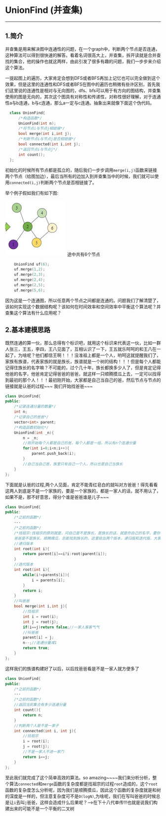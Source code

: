 # UnionFind (并查集)
----
## 1.简介
并查集是用来解决图中连通性的问题，在一个graph中，判断两个节点是否连通，这种算法可以得到很快速的解答。看着名词很高大上，并查集，拆开读就是合并查找的集合，他的操作也就这两样，由此引发了很多有趣的问题，我们一步步来介绍这个算法。

一提起图上的遍历，大家肯定会想到DFS或者BFS再加上记忆也可以完全做到这个效果，但是这里的连通性和DFS或者BFS在图中的遍历也稍微有些许区别，首先我们这里说的连通性是相对与无向图的，dfs、bfs可以用于有方向的图结构，并查集使用的图是无向的，其次这个图具有对称性和传递性，对称性很好理解，对于连通性a与b连通，b与c连通，那么a一定与c连通。抽象出来就像下面这个伪代码。
```C++
  class UnionFind{
      /*构造函数*/
      UnionFind(int n);
      /*将节点i与节点j相链接*/
      bool merge(int i,int j);
      /*判断节点i与节点j是否相链接*/
      bool connected(int i,int j);
      /*返回节点i与节点j*/
      int count();
  };
```
初始化的时候所有节点都是孤立的，随后我们一步步调用`merge(i,j)`函数来链接两个节点（给图加边），最后当所有的边加入到并查集当中的时候，我们就可以使用`connected(i,j)`判断两个节点是否相链接了。

举个例子假如我们有如下图:

![graph](./images/UnionFind/1.jpg#pic_center "graph")
途中共有6个节点
```c++
    UnionFind uf(6);
    uf.merge(1,2);
    uf.merge(2,3);
    uf.merge(2,4);
    uf.merge(2,5);
    uf.merge(5,6);
```
因为这是一个连通图，所以任意两个节点之间都是连通的。问题我们了解清楚了，该如何实现这个数据结构呢？该如何在时间效率和空间效率中平衡这个算法呢？并查集这个算法有什么应用呢？

## 2.基本建模思路
既然连通的算一伙，那么总得有个标识吧，就用这个标识来代表这一伙，比如一群人张三，王五，李四，王八见面了，互相认识了一下，王五就乐呵呵的和王八在一起了，为啥呢？他们都信王啊！！！没准祖上都是一个人，哟呵这就提醒我们了，家族有族谱，代表家族的就是族长，族谱就是一个树的结构！！！但是每个人都能记得住族长的名字嘛？不可能的，过个几十年，族长都换多少人了，但是肯定记得他爸的名字，他爸肯定记得爸爸的爸爸，就这样一只顺腾摸瓜上去，一定可以找得到最初的那个人！！！最初刚开始，大家都是自己当自己的爸，然后节点与节点的链接就是认爸的过程~~~
我们开始找爸爸~~~
```c++
class UnionFind{
public:
    /*记录连通分量的数量*/
    int n;
    /*记录自己的爸爸*/
    vector<int> parent;
    /*构造函数初始化*/
    UnionFind(int _n){
        n = _n;
        //刚开始每个人都是自己的爸，每个人都是一组，所以有n个连通分量
        for(int i=0;i<n;i++){
            parent.push_back(i);
        }
        //自己当自己爸，族里只有自己一个人，所以也是自己当族长
    }
};
```
下面就是认爸的过程,两个人见面，肯定不能青红皂白的就叫对方爸爸！得先看看这两人到底是不是一个家族的，要是一个家族的，都是一家人的话，就不用认了，如果不是，那不好意思，得分个谁是爸爸谁是儿子~~~
```c++
class UnionFind{
public:
    /*之前的函数*/
    ···
    /*之前的函数*/
    /*找祖宗:找祖宗的原则就是，问自己是不是族长，是族长的话，就是你自己的名字，要你不是族长的话，问你
    爸爸是不是族长，顺腾摸瓜，总能找到族长的，这里给出两个版本，递归版和迭代版，大家想用那个看喜好*/
    //递归版本
    int root(int i){
        return parent[i]==i?i:root(parent[i]);
    }
    //迭代版本
    int root(int i){
        while(i!=parents[i]){
            i = parents[i];
        }
        return i;
    }
    //叫爸爸
    bool merge(int i,int j){
        //找祖宗
        int i = root(i);
        int j = root(j);
        if(i==j)return false;//一家人客客气气
        //叫爸爸
        parent[i] = j;
        n--;//连通分量减1
        return true;
    }
};
```
这样我们的族谱构建好了以后，以后找爸爸看是不是一家人就方便多了
```c++
class UnionFind{
public:
    /*之前的函数*/
    ···
    /*之前的函数*/
    //返回当前集合有多少连通分量
    int count(){
        return n;
    }
    //判断两个人是不是一家子
    int connected(int i, int j){
        //找祖宗
        i = root(i);
        j = root(j);
        //不是一家人不进一家门
        return i==j;
    }
};
```
至此我们就完成了这个简单高效的算法。so amazing~~~~我们来分析分析，整个算法`connected`和`merge`函数的复杂度都是找祖宗的过程`root`造成的，这个`root`函数的复杂度怎么分析呢，因为我们是顺腾摸瓜，因此这个函数的复杂度就是和树的深度是一样的，但注意复杂度可不是`O(logN)`,为啥呢，我们在写叫爸爸的时候总是让`i`去叫`j`爸爸，这样会造成什么后果呢？——>在下十八代单传!!!也就是说我们构建出来的可能不是一个平衡的二叉树
    